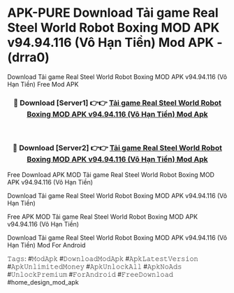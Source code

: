# APK-PURE Download Tải game Real Steel World Robot Boxing MOD APK v94.94.116 (Vô Hạn Tiền) Mod APK - (drra0)
Download Tải game Real Steel World Robot Boxing MOD APK v94.94.116 (Vô Hạn Tiền) Free Mod APK

<div align="center">
<h3>🔴 Download [Server1] 👉👉 <a href="https://apk-comot.site?title=Tải_game_Real_Steel_World_Robot_Boxing_MOD_APK_v94.94.116_(Vô_Hạn_Tiền)">Tải game Real Steel World Robot Boxing MOD APK v94.94.116 (Vô Hạn Tiền) Mod Apk</a></h3><br>

<h3>🔴 Download [Server2] 👉👉 <a href="https://apk-comot.site?title=Tải_game_Real_Steel_World_Robot_Boxing_MOD_APK_v94.94.116_(Vô_Hạn_Tiền)">Tải game Real Steel World Robot Boxing MOD APK v94.94.116 (Vô Hạn Tiền) Mod Apk</a></h3>
</div>


Free Download APK MOD Tải game Real Steel World Robot Boxing MOD APK v94.94.116 (Vô Hạn Tiền)

Download Tải game Real Steel World Robot Boxing MOD APK v94.94.116 (Vô Hạn Tiền) 

Free APK MOD Tải game Real Steel World Robot Boxing MOD APK v94.94.116 (Vô Hạn Tiền) 

Download Tải game Real Steel World Robot Boxing MOD APK v94.94.116 (Vô Hạn Tiền) Mod For Android

𝚃𝚊𝚐𝚜: #𝙼𝚘𝚍𝙰𝚙𝚔 #𝙳𝚘𝚠𝚗𝚕𝚘𝚊𝚍𝙼𝚘𝚍𝙰𝚙𝚔 #𝙰𝚙𝚔𝙻𝚊𝚝𝚎𝚜𝚝𝚅𝚎𝚛𝚜𝚒𝚘𝚗 #𝙰𝚙𝚔𝚄𝚗𝚕𝚒𝚖𝚒𝚝𝚎𝚍𝙼𝚘𝚗𝚎𝚢 #𝙰𝚙𝚔𝚄𝚗𝚕𝚘𝚌𝚔𝙰𝚕𝚕 #𝙰𝚙𝚔𝙽𝚘𝙰𝚍𝚜 #𝚄𝚗𝚕𝚘𝚌𝚔𝙿𝚛𝚎𝚖𝚒𝚞𝚖 #𝙵𝚘𝚛𝙰𝚗𝚍𝚛𝚘𝚒𝚍 #𝙵𝚛𝚎𝚎𝙳𝚘𝚠𝚗𝚕𝚘𝚊𝚍 #home_design_mod_apk